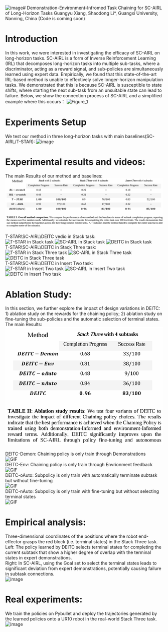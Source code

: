 ![image](https://github.com/user-attachments/assets/0aed4615-131f-4fa6-b432-70e95d673dc1)# Demonstration-Environment-Infromed Task Chaining for SC-AIRL of Long-Horizon Tasks
Guangyu Xiang, Shaodong Li*, Guangxi University, Nanning, China (Code is coming soon)
# Introduction
In this work, we were interested in investigating the efficacy of SC-AIRL on long-horizon tasks. SC-AIRL is a form of Inverse Reinforcement Learning (IRL) that decomposes long-horizon tasks into multiple sub-tasks, where a discriminator, acting as a reward signal, and sub-policies are simultaneously learned using expert data. Empirically, we found that this state-of-the-art IRL-based method is unable to effectively solve longer-horizon manipulation tasks. We demonstrated that this is because SC-AIRL is susceptible to state shifts, where starting the next sub-task from an unsuitable state can lead to failure. Below, we show the connection process of SC-AIRL and a simplified example where this occurs：
![Figure_1](https://github.com/Guangyu-Xiang/DEITC/blob/main/INSERT/Figure_1.png)
# Experiments Setup
We test our method in three long-horizon tasks with main baselines(SC-AIRL/T-STAR):
![image](https://github.com/Guangyu-Xiang/DEITC/blob/main/INSERT/Figure_4.jpg)
# Experimental results and videos:
The main Results of our method and baselines:<br>
![image](https://github.com/lishaodong-lab/DEITC/blob/main/Three/image.png) <br>
<br>
T-STAR\SC-AIRL\DEITC vedio in Stack task: <br>
![T-STAR in Stack task](https://github.com/Guangyu-Xiang/DEITC/blob/main/STACK/Stack-TSTAR.gif) ![SC-AIRL in Stack task](https://github.com/Guangyu-Xiang/DEITC/blob/main/STACK/Stack-SC.gif) 
![DEITC in Stack task](https://github.com/Guangyu-Xiang/DEITC/blob/main/STACK/Stack-DEITC.gif) <br>
T-STAR\SC-AIRL\DEITC in Stack Three task: <br>
![T-STAR in Stack Three task](https://github.com/Guangyu-Xiang/DEITC/blob/main/Three/TSTAR.gif) ![SC-AIRL in Stack Three task](https://github.com/Guangyu-Xiang/DEITC/blob/main/Three/SC.gif) 
![DEITC in Stack Three task](https://github.com/Guangyu-Xiang/DEITC/blob/main/Three/deitc.gif) <br>
T-STAR\SC-AIRL\DEITC in Insert Two task: <br>
![T-STAR in Insert Two task](https://github.com/Guangyu-Xiang/DEITC/blob/main/INSERT/Tstar.gif) ![SC-AIRL in Insert Two task](https://github.com/Guangyu-Xiang/DEITC/blob/main/INSERT/SC.gif) 
![DEITC in Insert Two task](https://github.com/Guangyu-Xiang/DEITC/blob/main/INSERT/DEITC.gif) <br>
# Ablation Study:
In this section, we further explore the impact of design variations in DEITC: 1) ablation study on the rewards for the chaining policy; 2) ablation study on fine-tuning the sub-policies and the automatic selection of terminal states.<br>
The main Results:<br>
![image](https://github.com/lishaodong-lab/DEITC/blob/main/image.png) <br>
<br>
DEITC-Demon: Chaining policy is only train through Demonstrations <br>
![GIF](https://github.com/lishaodong-lab/DEITC/blob/main/Three/Stack-Three-Demon.gif) <br>
DEITC-Env: Chaining policy is only train through Envrionment feedback <br>
![GIF](https://github.com/Guangyu-Xiang/DEITC/blob/main/Three/env.gif) <br>
DEITC-oAuto: Subpolicy is only train with automatically terminate subtask but without fine-tuning <br>
![GIF](https://github.com/Guangyu-Xiang/DEITC/blob/main/Three/oAUTO.gif) <br>
DEITC-nAuto: Subpolicy is only train with fine-tuning but without selecting terminal states <br>
![GIF](https://github.com/Guangyu-Xiang/DEITC/blob/main/Three/nAUTO.gif) <br>
# Empirical analysis:
Three-dimensional coordinates of the positions where the robot end-effector grasps the red block (i.e. terminal states) in the Stack Three task. <br> 
Left: The policy learned by DEITC selects terminal states for completing the current subtask that show a higher degree of overlap with the terminal states in expert demonstrations. <br> 
Right: In SC-AIRL, using the Goal set to select the terminal states leads to significant deviation from expert demonstrations, potentially causing failure in subtask connections. <br>
![image](https://github.com/Guangyu-Xiang/DEITC/blob/main/INSERT/Figure_5.jpg) <br>
# Real experiments:
We train the policies on Pybullet and deploy the trajectories generated by the learned policies onto a UR10 robot in the real-world Stack Three task. <br>
![image](https://github.com/lishaodong-lab/DEITC/blob/main/Real.gif) <br>

